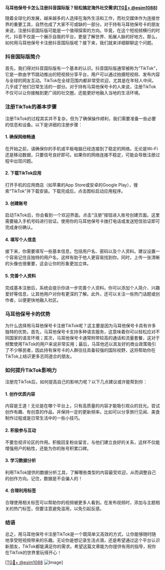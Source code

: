 **马耳他保号卡怎么注册抖音国际版？轻松搞定海外社交需求[[TG💪+ @esim1088](https://t.me/s/esim1088)]**

随着全球化的发展，越来越多的人选择在海外生活和工作，而社交媒体作为连接世界的重要工具，自然也成了大家不可或缺的一部分。对于持有马耳他保号卡的朋友来说，注册抖音国际版可能是一个值得探索的方向。毕竟，在这个短视频横行的时代，抖音不仅是一个展示自我的平台，更是了解世界、拓展人脉的好地方。那么，如何用马耳他保号卡注册抖音国际版呢？接下来，我们就来详细聊聊这个问题。

### 抖音国际版简介

首先，我们得对抖音国际版有一个基本的认识。抖音国际版通常被称为“TikTok”，它是一款由字节跳动推出的短视频分享平台，用户可以通过拍摄短视频、发布内容与全球的网友互动。TikTok在全球范围内都非常受欢迎，尤其是在年轻人中间，几乎成了他们日常生活的一部分。对于持有马耳他保号卡的人来说，注册TikTok不仅可以让你接触到更广阔的社交圈，还能更好地融入当地的生活环境。

### 注册TikTok的基本步骤

注册TikTok的过程其实并不复杂，但为了确保操作顺利，我们需要准备一些必要的信息和设备。以下是详细的注册步骤：

#### 1. 确保网络畅通
在开始之前，请确保你的手机或平板电脑已经连接到了稳定的网络。无论是Wi-Fi还是移动数据，只要信号良好即可。如果你的网络连接不稳定，可能会导致注册过程中出现问题。

#### 2. 下载TikTok应用
打开手机的应用商店（如苹果的App Store或安卓的Google Play），搜索“TikTok”并下载安装。下载完成后，点击图标启动应用程序。

#### 3. 创建账号
启动TikTok后，你会看到一个欢迎界面。点击“注册”按钮进入账号创建页面。这里需要输入手机号码进行验证。使用你的马耳他保号卡拨打电话或发送短信验证即可完成身份确认。

#### 4. 填写个人信息
接下来，你需要填写一些基本信息，包括用户名、密码以及个人资料。建议设置一个容易记住且独特的用户名，这样有助于他人更容易找到你。同时，上传一张清晰的头像也很重要，这会让你的形象更加立体。

#### 5. 完善个人资料
完成基本注册后，系统会提示你进一步完善个人资料。你可以添加个人简介、兴趣爱好等信息，让其他用户对你有更深的了解。此外，还可以关注一些热门话题或创作者，以便更快地融入社区。

### 马耳他保号卡的优势

为什么选择用马耳他保号卡注册TikTok呢？这主要是因为马耳他保号卡具有许多独特的优势。首先，马耳他保号卡支持多种语言服务，这意味着你可以轻松应对不同国家的语言环境；其次，马耳他保号卡通常附带较高的通话和流量套餐，这对于频繁使用TikTok的用户来说非常实用；最后，马耳他还以其友好的商业政策吸引了不少移民者，因此持有保号卡的人群往往具备较强的国际视野，这将帮助你在TikTok上结识更多志同道合的朋友。

### 如何提升TikTok影响力

注册完TikTok后，如何提高自己的影响力呢？以下几点建议或许能帮到你：

#### 1. 创作优质内容
内容是王道！无论是在哪个平台上，只有高质量的内容才能吸引观众的目光。尝试创作有趣、有创意的作品，并保持一定的更新频率。比如可以分享旅行见闻、美食制作过程或是日常生活中的一些小技巧。

#### 2. 积极参与互动
不要忽视评论区的作用。积极回复粉丝留言，与他们建立良好的关系，这样不仅能增强用户的粘性，还能为你的账号积累口碑。

#### 3. 学习数据分析
利用TikTok提供的数据分析工具，了解哪些类型的内容最受欢迎，从而调整自己的创作方向。记住，数据是不会骗人的！

#### 4. 合理利用标签
合理使用相关标签可以帮助你的视频被更多人看到。在发布视频时，添加与主题相关的热门标签，但要注意避免滥用，以免引起反感。

### 结语

总之，用马耳他保号卡注册TikTok是一个既简单又高效的方式，让你能够随时随地享受短视频带来的乐趣。无论你是想记录生活点滴，还是希望通过这个平台认识新朋友，TikTok都能满足你的需求。希望这篇文章能为你提供有用的指导，祝你在TikTok的世界里玩得开心！

[[TG💪+ @esim1088](https://t.me/s/esim1088) ![Image](https://i.postimg.cc/4NQfJmqS/Snipaste-2025-05-13-00-14-12.png)]
